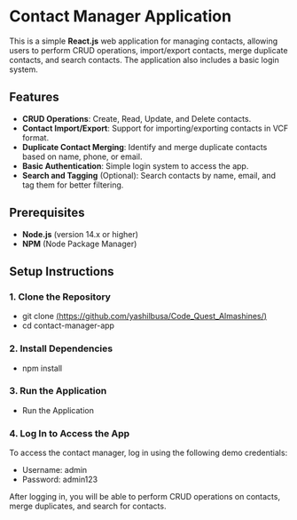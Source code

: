 # Contact Manager Application

This is a simple **React.js** web application for managing contacts, allowing users to perform CRUD operations, import/export contacts, merge duplicate contacts, and search contacts. The application also includes a basic login system.

## Features

- **CRUD Operations**: Create, Read, Update, and Delete contacts.
- **Contact Import/Export**: Support for importing/exporting contacts in VCF format.
- **Duplicate Contact Merging**: Identify and merge duplicate contacts based on name, phone, or email.
- **Basic Authentication**: Simple login system to access the app.
- **Search and Tagging** (Optional): Search contacts by name, email, and tag them for better filtering.

## Prerequisites

- **Node.js** (version 14.x or higher)
- **NPM** (Node Package Manager)

## Setup Instructions

### 1. Clone the Repository

- git clone [(https://github.com/yashilbusa/Code_Quest_Almashines/)](https://github.com/yashilbusa/Code_Quest_Almashines/)
- cd contact-manager-app

### 2. Install Dependencies
- npm install

### 3. Run the Application
- Run the Application

### 4. Log In to Access the App
To access the contact manager, log in using the following demo credentials:
- Username: admin 
- Password: admin123 

After logging in, you will be able to perform CRUD operations on contacts, merge duplicates, and search for contacts.

